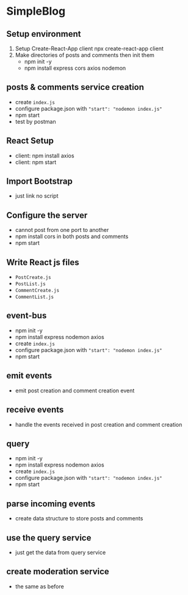 # SimpleBlog

## Setup environment

1. Setup Create-React-App client
   npx create-react-app client
2. Make directories of posts and comments then init them
   - npm init -y
   - npm install express cors axios nodemon

## posts & comments service creation
- create `index.js`
- configure package.json with `"start": "nodemon index.js"`
- npm start
- test by postman

## React Setup

- client: npm install axios
- client: npm start

## Import Bootstrap
- just link no script

## Configure the server
- cannot post from one port to another
- npm install cors in both posts and comments
- npm start

## Write React js files
- `PostCreate.js`
- `PostList.js`
- `CommentCreate.js`
- `CommentList.js`

## event-bus
- npm init -y
- npm install express nodemon axios 
- create `index.js`
- configure package.json with `"start": "nodemon index.js"`
- npm start

## emit events
- emit post creation and comment creation event

## receive events
- handle the events received in post creation and comment creation

## query
- npm init -y
- npm install express nodemon axios 
- create `index.js`
- configure package.json with `"start": "nodemon index.js"`
- npm start

## parse incoming events
- create data structure to store posts and comments

## use the query service
- just get the data from query service

## create moderation service
- the same as before

